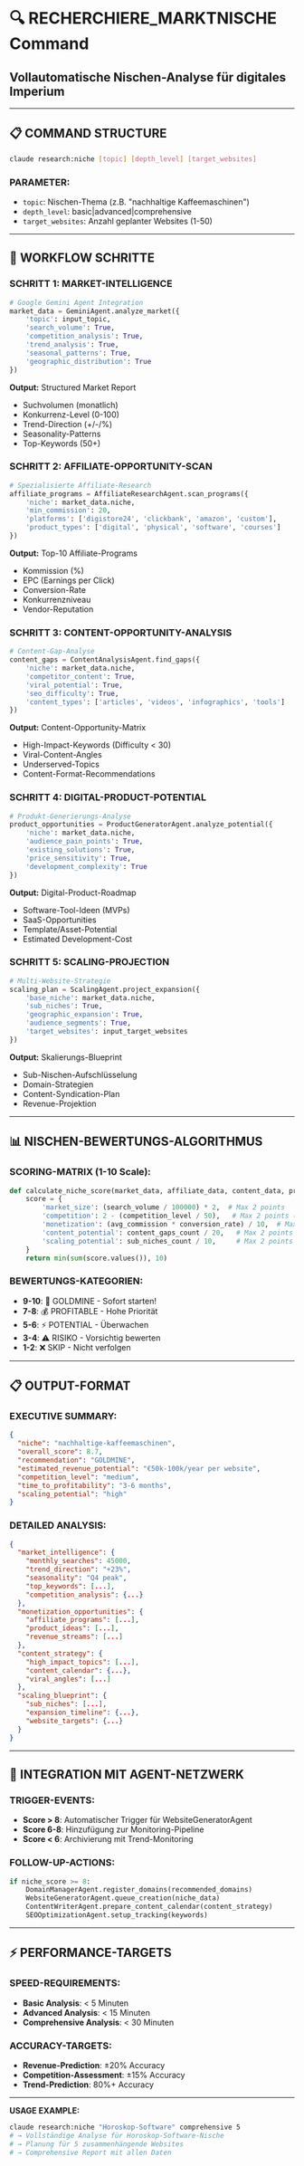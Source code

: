 # 🔍 RECHERCHIERE_MARKTNISCHE Command
## Vollautomatische Nischen-Analyse für digitales Imperium

---

## 📋 COMMAND STRUCTURE
```bash
claude research:niche [topic] [depth_level] [target_websites]
```

### **PARAMETER:**
- `topic`: Nischen-Thema (z.B. "nachhaltige Kaffeemaschinen")
- `depth_level`: basic|advanced|comprehensive
- `target_websites`: Anzahl geplanter Websites (1-50)

---

## 🎯 WORKFLOW SCHRITTE

### **SCHRITT 1: MARKET-INTELLIGENCE**
```python
# Google Gemini Agent Integration
market_data = GeminiAgent.analyze_market({
    'topic': input_topic,
    'search_volume': True,
    'competition_analysis': True, 
    'trend_analysis': True,
    'seasonal_patterns': True,
    'geographic_distribution': True
})
```

**Output:** Structured Market Report
- Suchvolumen (monatlich)
- Konkurrenz-Level (0-100)
- Trend-Direction (+/-/%)
- Seasonality-Patterns
- Top-Keywords (50+)

### **SCHRITT 2: AFFILIATE-OPPORTUNITY-SCAN**
```python
# Spezialisierte Affiliate-Research
affiliate_programs = AffiliateResearchAgent.scan_programs({
    'niche': market_data.niche,
    'min_commission': 20,
    'platforms': ['digistore24', 'clickbank', 'amazon', 'custom'],
    'product_types': ['digital', 'physical', 'software', 'courses']
})
```

**Output:** Top-10 Affiliate-Programs
- Kommission (%)
- EPC (Earnings per Click)
- Conversion-Rate
- Konkurrenzniveau
- Vendor-Reputation

### **SCHRITT 3: CONTENT-OPPORTUNITY-ANALYSIS**
```python
# Content-Gap-Analyse
content_gaps = ContentAnalysisAgent.find_gaps({
    'niche': market_data.niche,
    'competitor_content': True,
    'viral_potential': True,
    'seo_difficulty': True,
    'content_types': ['articles', 'videos', 'infographics', 'tools']
})
```

**Output:** Content-Opportunity-Matrix
- High-Impact-Keywords (Difficulty < 30)
- Viral-Content-Angles
- Underserved-Topics
- Content-Format-Recommendations

### **SCHRITT 4: DIGITAL-PRODUCT-POTENTIAL**
```python
# Produkt-Generierungs-Analyse
product_opportunities = ProductGeneratorAgent.analyze_potential({
    'niche': market_data.niche,
    'audience_pain_points': True,
    'existing_solutions': True,
    'price_sensitivity': True,
    'development_complexity': True
})
```

**Output:** Digital-Product-Roadmap
- Software-Tool-Ideen (MVPs)
- SaaS-Opportunities
- Template/Asset-Potential
- Estimated Development-Cost

### **SCHRITT 5: SCALING-PROJECTION**
```python
# Multi-Website-Strategie
scaling_plan = ScalingAgent.project_expansion({
    'base_niche': market_data.niche,
    'sub_niches': True,
    'geographic_expansion': True,
    'audience_segments': True,
    'target_websites': input_target_websites
})
```

**Output:** Skalierungs-Blueprint
- Sub-Nischen-Aufschlüsselung
- Domain-Strategien
- Content-Syndication-Plan
- Revenue-Projektion

---

## 📊 NISCHEN-BEWERTUNGS-ALGORITHMUS

### **SCORING-MATRIX (1-10 Scale):**
```python
def calculate_niche_score(market_data, affiliate_data, content_data, product_data):
    score = {
        'market_size': (search_volume / 100000) * 2,  # Max 2 points
        'competition': 2 - (competition_level / 50),   # Max 2 points (inverse)
        'monetization': (avg_commission * conversion_rate) / 10,  # Max 2 points
        'content_potential': content_gaps_count / 20,   # Max 2 points
        'scaling_potential': sub_niches_count / 10,     # Max 2 points
    }
    return min(sum(score.values()), 10)
```

### **BEWERTUNGS-KATEGORIEN:**
- **9-10**: 🚀 GOLDMINE - Sofort starten!
- **7-8**: 💰 PROFITABLE - Hohe Priorität
- **5-6**: ⚡ POTENTIAL - Überwachen
- **3-4**: ⚠️ RISIKO - Vorsichtig bewerten
- **1-2**: ❌ SKIP - Nicht verfolgen

---

## 📋 OUTPUT-FORMAT

### **EXECUTIVE SUMMARY:**
```json
{
  "niche": "nachhaltige-kaffeemaschinen",
  "overall_score": 8.7,
  "recommendation": "GOLDMINE",
  "estimated_revenue_potential": "€50k-100k/year per website",
  "competition_level": "medium",
  "time_to_profitability": "3-6 months",
  "scaling_potential": "high"
}
```

### **DETAILED ANALYSIS:**
```json
{
  "market_intelligence": {
    "monthly_searches": 45000,
    "trend_direction": "+23%",
    "seasonality": "Q4 peak",
    "top_keywords": [...],
    "competition_analysis": {...}
  },
  "monetization_opportunities": {
    "affiliate_programs": [...],
    "product_ideas": [...],
    "revenue_streams": [...]
  },
  "content_strategy": {
    "high_impact_topics": [...],
    "content_calendar": {...},
    "viral_angles": [...]
  },
  "scaling_blueprint": {
    "sub_niches": [...],
    "expansion_timeline": {...},
    "website_targets": {...}
  }
}
```

---

## 🚀 INTEGRATION MIT AGENT-NETZWERK

### **TRIGGER-EVENTS:**
- **Score > 8**: Automatischer Trigger für WebsiteGeneratorAgent
- **Score 6-8**: Hinzufügung zur Monitoring-Pipeline
- **Score < 6**: Archivierung mit Trend-Monitoring

### **FOLLOW-UP-ACTIONS:**
```python
if niche_score >= 8:
    DomainManagerAgent.register_domains(recommended_domains)
    WebsiteGeneratorAgent.queue_creation(niche_data)
    ContentWriterAgent.prepare_content_calendar(content_strategy)
    SEOOptimizationAgent.setup_tracking(keywords)
```

---

## ⚡ PERFORMANCE-TARGETS

### **SPEED-REQUIREMENTS:**
- **Basic Analysis**: < 5 Minuten
- **Advanced Analysis**: < 15 Minuten
- **Comprehensive Analysis**: < 30 Minuten

### **ACCURACY-TARGETS:**
- **Revenue-Prediction**: ±20% Accuracy
- **Competition-Assessment**: ±15% Accuracy
- **Trend-Prediction**: 80%+ Accuracy

---

**USAGE EXAMPLE:**
```bash
claude research:niche "Horoskop-Software" comprehensive 5
# → Vollständige Analyse für Horoskop-Software-Nische
# → Planung für 5 zusammenhängende Websites
# → Comprehensive Report mit allen Daten
```